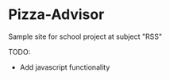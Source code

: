 # Pizza-Advisor
Sample site for school project at subject "RSS" 

TODO:
- Add javascript functionality
